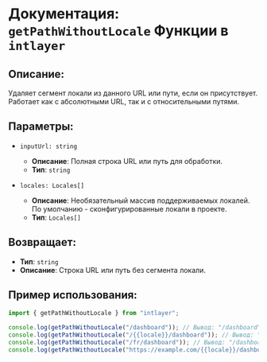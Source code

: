 # Документация: `getPathWithoutLocale` Функции в `intlayer`

## Описание:

Удаляет сегмент локали из данного URL или пути, если он присутствует. Работает как с абсолютными URL, так и с относительными путями.

## Параметры:

- `inputUrl: string`

  - **Описание**: Полная строка URL или путь для обработки.
  - **Тип**: `string`

- `locales: Locales[]`
  - **Описание**: Необязательный массив поддерживаемых локалей. По умолчанию - сконфигурированные локали в проекте.
  - **Тип**: `Locales[]`

## Возвращает:

- **Тип**: `string`
- **Описание**: Строка URL или путь без сегмента локали.

## Пример использования:

```typescript
import { getPathWithoutLocale } from "intlayer";

console.log(getPathWithoutLocale("/dashboard")); // Вывод: "/dashboard"
console.log(getPathWithoutLocale("/{{locale}}/dashboard")); // Вывод: "/dashboard"
console.log(getPathWithoutLocale("/fr/dashboard")); // Вывод: "/dashboard"
console.log(getPathWithoutLocale("https://example.com/{{locale}}/dashboard")); // Вывод: "https://example.com/dashboard"
```
